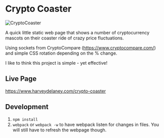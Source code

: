 # Crypto Coaster 
![CryptoCoaster](https://i.imgur.com/lVxWVeD.png)

A quick little static web page that shows a number of cryptocurrency mascots on their coaster ride of crazy price fluctuations.

Using sockets from CryptoCompare (https://www.cryptocompare.com/) and simple CSS rotation depending on the % change.

I like to think this project is simple - yet effective!

## Live Page
https://www.harveydelaney.com/crypto-coaster

## Development
1. `npm install`
2. `webpack` or `webpack -w` to have webpack listen for changes in files. You will still have to refresh the webpage though.
